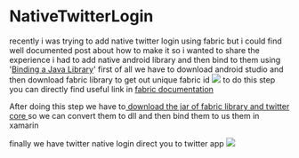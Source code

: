 # NativeTwitterLogin
recently i was trying to add native twitter login using fabric but i could find well documented post about how to make it so i wanted to share the experience i had to add native android library and then bind to them using '[Binding a Java Library](https://developer.xamarin.com/guides/android/advanced_topics/binding-a-java-library/ "Binding a Java Library")'
first of all we have to download android studio and then download fabric library to get out unique fabric id
![](https://us.v-cdn.net/5019960/uploads/editor/1i/63py5ojocwq4.png "")
to do this step you can directly find useful link in [fabric documentation ](https://docs.fabric.io/android/fabric/settings/api-keys.html "fabric documentation ")

After doing this step we have to[ download the jar of fabric library and twitter core ](https://www.nuget.org/packages/Fabric.TwitterCore " download the jar of fabric library and twitter core ")so we can convert them to dll and then bind them to us them in xamarin 

finally we have twitter native login direct you to twitter app
![](https://us.v-cdn.net/5019960/uploads/editor/0m/yum5hz2ukc9e.png "")
